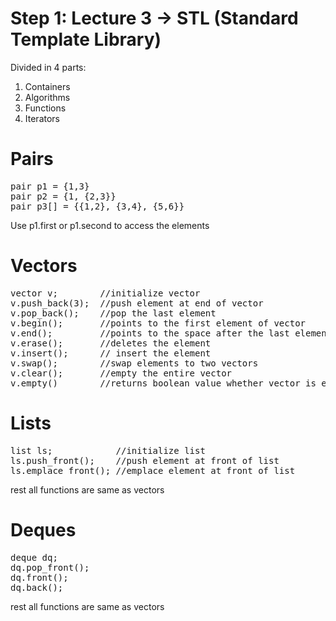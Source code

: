 # Step 1: Lecture 3 -> STL (Standard Template Library)

Divided in 4 parts:
1. Containers
2. Algorithms
3. Functions
4. Iterators

# Pairs
<pre>
pair p1 = {1,3}
pair p2 = {1, {2,3}}
pair p3[] = {{1,2}, {3,4}, {5,6}}
</pre>

Use p1.first or p1.second to access the elements


# Vectors
<pre>
vector v;        //initialize vector
v.push_back(3);  //push element at end of vector
v.pop_back();    //pop the last element
v.begin();       //points to the first element of vector
v.end();         //points to the space after the last element of vector
v.erase();       //deletes the element
v.insert();      // insert the element
v.swap();        //swap elements to two vectors
v.clear();       //empty the entire vector
v.empty()        //returns boolean value whether vector is empty of or not
</pre>

# Lists
<pre>
list ls;            //initialize list
ls.push_front();    //push element at front of list
ls.emplace_front(); //emplace element at front of list
</pre>
rest all functions are same as vectors

# Deques
<pre>
deque dq;
dq.pop_front();
dq.front();
dq.back();
</pre>
rest all functions are same as vectors